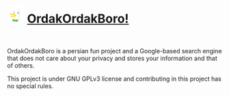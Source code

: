 # <img width="40" src="https://github.com/ThisIsMatin/OrdakOrdakBoro/raw/main/frontend/static/img/ordak_logo2.png" alt="OrdakOrdakBoro Logo"> [OrdakOrdakBoro!](#)
<img src='https://img.shields.io/badge/Testing-passing-green?logo=github' alt='' /> <img src='https://img.shields.io/badge/Python-ffd343?logo=python' alt='' /> <img src='https://img.shields.io/badge/MongoDB-3f3e42?logo=mongodb' alt='' />  <img src='https://img.shields.io/badge/Django-092e20?logo=Django' alt='' />

OrdakOrdakBoro is a persian fun project and a Google-based search engine that does not care about your privacy and stores your information and that of others.

This project is under GNU GPLv3 license and contributing in this project has no special rules.